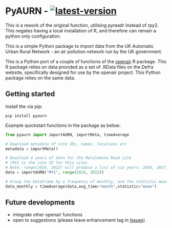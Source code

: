 # PyAURN - [![latest-version](https://img.shields.io/pypi/v/pyaurn)](https://pypi.org/project/pyaurn)

This is a rework of the original function, utilising pyreadr instead of rpy2. This negates having a local installation of R, and therefore can remain a python only configuration. 

This is a simple Python package to import data from the UK Automatic Urban Rural Network - an air pollution network run by the UK government.

This is a Python port of a couple of functions of the [openair](https://davidcarslaw.github.io/openair/) R package. This R package
relies on data provided as a set of .RData files on the Defra website, specifically designed for use by the openair project. This Python
package relies on the same data. 

## Getting started
Install the via pip: 

`pip install pyaurn`
  
  
Example quickstart functions in the package as below:

```python
from pyaurn import importAURN, importMeta, timeAverage

# Download metadata of site IDs, names, locations etc
metadata = importMeta()

# Download 4 years of data for the Marylebone Road site
# (MY1 is the site ID for this site)
# Note: range(2016, 2022) will produce a list of six years: 2016, 2017, 2018, 2019, 2020, and 2021. Alternatively define a list of years to use eg. [2016,2017,2018,2019,2020,2021]
data = importAURN("MY1", range(2016, 2022))

# Group the DataFrame by a frequency of monthly, and the statistic mean(). 
data_monthly = timeAverage(data,avg_time="month",statistic="mean")
```

## Future developments

* integrate other openair functions
* open to suggestions (please leave enhancement tag in [Issues](https://www.github.com/robintw/PyAURN/issues))